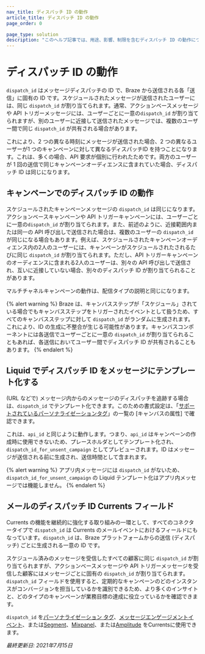 ```yaml
---
nav_title: ディスパッチ ID の動作
article_title: ディスパッチ ID の動作
page_order: 0

page_type: solution
description: "このヘルプ記事では、用途、影響、制限を含むディスパッチ ID の動作について説明します。"
---
```


# ディスパッチ ID の動作

`dispatch_id` はメッセージディスパッチの ID で、Braze から送信される各「送信」に固有の ID です。スケジュールされたメッセージが送信されたユーザーには、同じ `dispatch_id` が割り当てられます。通常、アクションベースメッセージや API トリガーメッセージには、ユーザーごとに一意の`dispatch_id` が割り当てられますが、別のユーザーに近接して送信されたメッセージでは、複数のユーザー間で同じ `dispatch_id` が共有される場合があります。

これにより、2 つの異なる時刻にメッセージが送信された場合、2 つの異なるユーザーが1 つのキャンペーンに対して異なるディスパッチID を持つことになります。これは、多くの場合、API 要求が個別に行われたためです。両方のユーザーが 1 回の送信で同じキャンペーンオーディエンスに含まれていた場合、ディスパッチ ID は同じになります。

## キャンペーンでのディスパッチ ID の動作

スケジュールされたキャンペーンメッセージの `dispatch_id` は同じになります。アクションベースキャンペーンや API トリガーキャンペーンには、ユーザーごとに一意の`dispatch_id` が割り当てられます。また、前述のように、近接範囲内または同一の API 呼び出しで送信された場合は、複数のユーザーの `dispatch_id` が同じになる場合もあります。例えば、スケジュールされたキャンペーンオーディエンス内の2人のユーザーには、キャンペーンがスケジュールされたされるたびに同じ `dispatch_id` が割り当てられます。ただし、API トリガーキャンペーンのオーディエンスに含まれる2人のユーザーは、別々の API 呼び出しで送信され、互いに近接していない場合、別々のディスパッチ ID が割り当てられることがあります。

マルチチャネルキャンペーンの動作は、配信タイプの説明と同じになります。

{% alert warning %}
Braze は、キャンバスステップが「スケジュール」されている場合でもキャンバスステップをトリガーされたイベントとして扱うため、すべてのキャンバスステップに対して `dispatch_id` がランダムに生成されます。これにより、ID の生成に不整合が生じる可能性があります。キャンバスコンポーネントには各送信でユーザーごとに一意の `dispatch_id` が割り当てられることもあれば、各送信においてユーザー間でディスパッチ ID が共有されることもあります。
{% endalert %}

## Liquid でディスパッチ ID をメッセージにテンプレート化する

(URL などで) メッセージ内からのメッセージのディスパッチを追跡する場合は、`dispatch_id` でテンプレート化できます。このための書式設定は、「[サポートされているパーソナライゼーションタグ]({{site.baseurl}}/user_guide/personalization_and_dynamic_content/liquid/supported_personalization_tags/)」の一覧の \[キャンバスの属性] で確認できます。

これは、`api_id` と同じように動作します。つまり、`api_id` はキャンペーンの作成時に使用できないため、プレースホルダとしてテンプレート化され、`dispatch_id_for_unsent_campaign` としてプレビューされます。ID はメッセージが送信される前に生成され、送信時間として含まれます。

{% alert warning %}
アプリ内メッセージには `dispatch_id` がないため、`dispatch_id_for_unsent_campaign` の Liquid テンプレート化はアプリ内メッセージでは機能しません。
{% endalert %}

## メールのディスパッチ ID Currents フィールド

Currents の機能を継続的に強化する取り組みの一環として、すべてのコネクタータイプで `dispatch_id` は Currents のメールイベントにおけるフィールドにもなっています。`dispatch_id` は、Braze プラットフォームからの送信 (ディスパッチ) ごとに生成される一意の ID です。

スケジュール済みのメッセージを受信したすべての顧客に同じ `dispatch_id` が割り当てられますが、アクションベースメッセージや API トリガーメッセージを受信した顧客にはメッセージごとに固有の `dispatch_id` が割り当てられます。`dispatch_id` フィールドを使用すると、定期的なキャンペーンのどのインスタンスがコンバージョンを担当しているかを識別できるため、より多くのインサイトと、どのタイプのキャンペーンが業務目標の達成に役立っているかを確認できます。

`dispatch_id` を[パーソナライゼーション タグ]({{site.baseurl}}/user_guide/personalization_and_dynamic_content/liquid/supported_personalization_tags/#supported-personalization-tags)、[メッセージエンゲージメントイベント]({{site.baseurl}}/user_guide/data_and_analytics/braze_currents/message_engagement_events/)、または[Segment]({{site.baseurl}}/partners/data_and_infrastructure_agility/customer_data_platform/segment_for_currents/#integration-details)、[Mixpanel]({{site.baseurl}}/partners/insights/behavioral_analytics/mixpanel_for_currents/#email-events)、または[Amplitude]({{site.baseurl}}/partners/data_and_infrastructure_agility/analytics/amplitude/amplitude_for_currents/) をCurrentsに使用できます。

_最終更新日: 2021年7月15日_

